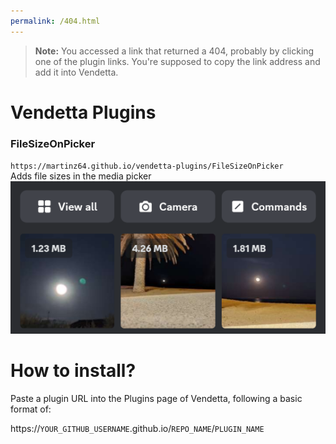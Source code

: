 ```yaml
---
permalink: /404.html
---
```

> **Note:** You accessed a link that returned a 404, probably by clicking one of the plugin links. You're supposed to copy the link address and add it into Vendetta.

# Vendetta Plugins

### FileSizeOnPicker

`https://martinz64.github.io/vendetta-plugins/FileSizeOnPicker`  
Adds file sizes in the media picker  
![Example image](FileSizeOnPicker.png)

# How to install?
Paste a plugin URL into the Plugins page of Vendetta, following a basic format of:

https://`YOUR_GITHUB_USERNAME`.github.io/`REPO_NAME`/`PLUGIN_NAME`
